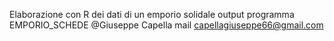 Elaborazione con R dei dati di un emporio solidale 
output programma EMPORIO_SCHEDE
@Giuseppe Capella
mail capellagiuseppe66@gmail.com
